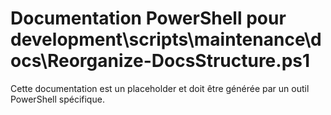 # Documentation PowerShell pour development\scripts\maintenance\docs\Reorganize-DocsStructure.ps1

Cette documentation est un placeholder et doit être générée par un outil PowerShell spécifique.
